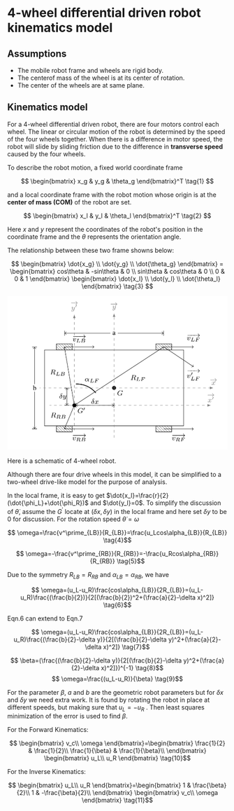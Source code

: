 # 4-wheel differential driven robot kinematics model
## Assumptions
- The mobile robot frame and wheels are rigid body. 
- The centerof mass of the wheel is at its center of rotation.
- The center of the wheels are at same plane.

## Kinematics model
For a 4-wheel differential driven robot, there are four motors control each wheel. The linear or circular motion of the robot is determined by the speed of the four wheels together. When there is a difference in motor speed, the robot will slide by sliding friction due to the difference in **transverse speed** caused by the four wheels.

To describe the robot motion, a fixed world coordinate frame 

$$ \begin{bmatrix} x_g & y_g & \theta_g \end{bmatrix}^T \tag{1} $$

and a local coordinate frame with the robot motion whose origin is at the **center of mass (COM)** of the robot are set.

$$ \begin{bmatrix} x_l & y_l & \theta_l \end{bmatrix}^T \tag{2} $$ 

Here $x$ and $y$ represent the coordinates of the robot's position in the coordinate frame and the $\theta$ represents the orientation angle.

The relationship between these two frame showns below:

$$ \begin{bmatrix} \dot{x_g} \\ 
\dot{y_g} \\ 
\dot{\theta_g} 
\end{bmatrix} = \begin{bmatrix} cos\theta & -sin\theta & 0 \\ 
sin\theta & cos\theta & 0 \\ 
0 & 0 & 1 \end{bmatrix} 
\begin{bmatrix} \dot{x_l} \\ 
\dot{y_l} \\ 
\dot{\theta_l} 
\end{bmatrix} \tag{3} $$ 

![picture1](./4-wheel.png)

Here is a schematic of 4-wheel robot. 

Although there are four drive wheels in this model, it can be simplified to a two-wheel drive-like model for the purpose of analysis.

In the local frame, it is easy to get $\dot{x_l}=\frac{r}{2}(\dot{\phi_L}+\dot{\phi_R})$ and $\dot{y_l}=0$.
To simplify the discussion of $\dot{\theta}$, assume the $G^\prime$ locate at $(\delta x,\delta y)$ in the local frame and here set $\delta y$ to be 0 for discussion. For the rotation speed $\dot{\theta}=\omega$

$$ \omega=\frac{v^\prime_{LB}}{R_{LB}}=\frac{u_Lcos\alpha_{LB}}{R_{LB}} \tag{4}$$

$$ \omega=-\frac{v^\prime_{RB}}{R_{RB}}=-\frac{u_Rcos\alpha_{RB}}{R_{RB}} \tag{5}$$

Due to the symmetry $R_{LB}=R_{RB}$ and $\alpha_{LB}=\alpha_{RB}$, we have 

$$ \omega=(u_L-u_R)\frac{cos\alpha_{LB}}{2R_{LB}}=(u_L-u_R)\frac{(\frac{b}{2})}{2[(\frac{b}{2})^2+(\frac{a}{2}-\delta x)^2]} \tag{6}$$

Eqn.6 can extend to Eqn.7

$$ \omega=(u_L-u_R)\frac{cos\alpha_{LB}}{2R_{LB}}=(u_L-u_R)\frac{(\frac{b}{2}-\delta y)}{2[(\frac{b}{2}-\delta y)^2+(\frac{a}{2}-\delta x)^2]} \tag{7}$$

$$ \beta=(\frac{(\frac{b}{2}-\delta y)}{2[(\frac{b}{2}-\delta y)^2+(\frac{a}{2}-\delta x)^2]})^{-1} \tag{8}$$
$$ \omega=\frac{(u_L-u_R)}{\beta} \tag{9}$$

For the parameter $\beta$, $a$ and $b$ are the geometric robot parameters but for $\delta x$ and $\delta y$ we need extra work. It is found by rotating the robot in place at different speeds, but making sure that $u_L=-u_R$ . Then least squares minimization of the error is used to find $\beta$.

For the Forward Kinematics:

$$ \begin{bmatrix}
    v_c\\ \omega
\end{bmatrix}=\begin{bmatrix}
    \frac{1}{2} & \frac{1}{2}\\
    \frac{1}{\beta} & \frac{1}{\beta}\\
\end{bmatrix} \begin{bmatrix}
    u_L\\ u_R
\end{bmatrix} \tag{10}$$

For the Inverse Kinematics:

$$ \begin{bmatrix}
    u_L\\ u_R
\end{bmatrix}=\begin{bmatrix}
    1 & \frac{\beta}{2}\\
    1 & -\frac{\beta}{2}\\
\end{bmatrix} \begin{bmatrix}
    v_c\\ \omega
\end{bmatrix} \tag{11}$$
